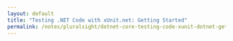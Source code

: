 ```yaml
---
layout: default
title: "Testing .NET Code with xUnit.net: Getting Started"
permalink: /notes/pluralsight/dotnet-core-testing-code-xunit-dotnet-getting-started
---
```


